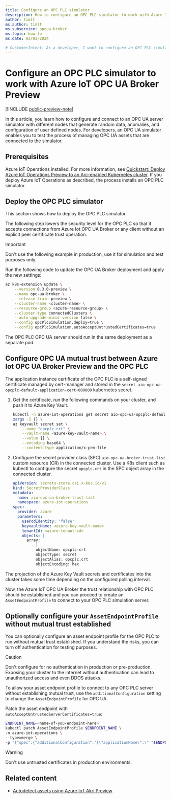 ```yaml
---
title: Configure an OPC PLC simulator
description: How to configure an OPC PLC simulator to work with Azure IoT OPC UA Broker.
author: timlt
ms.author: timlt
ms.subservice: opcua-broker
ms.topic: how-to
ms.date: 03/01/2024

# CustomerIntent: As a developer, I want to configure an OPC PLC simulator in my industrial edge environment to test the process of managing OPC UA assets connected to the simulator.
---
```


# Configure an OPC PLC simulator to work with Azure IoT OPC UA Broker Preview

[!INCLUDE [public-preview-note](../includes/public-preview-note.md)]

In this article, you learn how to configure and connect to an OPC UA server simulator with different nodes that generate random data, anomalies, and configuration of user defined nodes. For developers, an OPC UA simulator enables you to test the process of managing OPC UA assets that are connected to the simulator.

## Prerequisites

Azure IoT Operations installed. For more information, see [Quickstart: Deploy Azure IoT Operations Preview to an Arc-enabled Kubernetes cluster](../get-started/quickstart-deploy.md). If you deploy Azure IoT Operations as described, the process installs an OPC PLC simulator.

## Deploy the OPC PLC simulator

This section shows how to deploy the OPC PLC simulator.

The following step lowers the security level for the OPC PLC so that it accepts connections from Azure Iot OPC UA Broker or any client without an explicit peer certificate trust operation.

> [!IMPORTANT]
> Don't use the following example in production, use it for simulation and test purposes only.

Run the following code to update the OPC UA Broker deployment and apply the new settings:

```bash
az k8s-extension update \
    --version 0.3.0-preview \
    --name opc-ua-broker \
    --release-train preview \
    --cluster-name <cluster-name> \
    --resource-group <azure-resource-group> \
    --cluster-type connectedClusters \
    --auto-upgrade-minor-version false \
    --config opcPlcSimulation.deploy=true \
    --config opcPlcSimulation.autoAcceptUntrustedCertificates=true
```

The OPC PLC OPC UA server should run in the same deployment as a separate pod.

## Configure OPC UA mutual trust between Azure Iot OPC UA Broker Preview and the OPC PLC

The application instance certificate of the OPC PLC is a self-signed certificate managed by cert-manager and stored in the `secret aio-opc-ua-opcplc-default-application-cert-000000` kubernetes secret.

1. Get the certificate, run the following commands on your cluster, and push it to Azure Key Vault.

    ```bash
    kubectl -n azure-iot-operations get secret aio-opc-ua-opcplc-default-application-cert-000000 -o jsonpath='{.data.tls\.crt}' | \
    xargs -I {} \
    az keyvault secret set \
        --name "opcplc-crt" \
        --vault-name <azure-key-vault-name> \
        --value {} \
        --encoding base64 \
        --content-type application/x-pem-file
    ```

2. Configure the secret provider class (SPC) `aio-opc-ua-broker-trust-list` custom resource (CR) in the connected cluster. Use a K8s client such as kubectl to configure the secret `opcplc.crt`  in the SPC object array in the connected cluster.

    ```yml
    apiVersion: secrets-store.csi.x-k8s.io/v1
    kind: SecretProviderClass
    metadata:
      name: aio-opc-ua-broker-trust-list
      namespace: azure-iot-operations
    spec:
      provider: azure
      parameters:
        usePodIdentity: 'false'
        keyvaultName: <azure-key-vault-name>
        tenantId: <azure-tenant-id>
        objects: |
          array:
            - |
              objectName: opcplc-crt
              objectType: secret
              objectAlias: opcplc.crt
              objectEncoding: hex
    ```

The projection of the Azure Key Vault secrets and certificates into the cluster takes some time depending on the configured polling interval.

Now, the Azure IoT OPC UA Broker the trust relationship with OPC PLC should be established and you can proceed to create an `AssetEndpointProfile` to connect to your OPC PLC simulation server.

## Optionally configure your `AssetEndpointProfile` without mutual trust established

You can optionally configure an asset endpoint profile for the OPC PLC to run without mutual trust established. If you understand the risks, you can turn off authentication for testing purposes.

> [!CAUTION]
> Don't configure for no authentication in production or pre-production. Exposing your cluster to the internet without authentication can lead to unauthorized access and even DDOS attacks.

To allow your asset endpoint profile to connect to any OPC PLC server without establishing mutual trust, use the `additionalConfiguration` setting to change the `AssetEndpointProfile` for OPC UA.

Patch the asset endpoint with `autoAcceptUntrustedServerCertificates=true`:

```bash
ENDPOINT_NAME=<name-of-you-endpoint-here>
kubectl patch AssetEndpointProfile $ENDPOINT_NAME \
-n azure-iot-operations \
--type=merge \
-p '{"spec":{"additionalConfiguration":"{\"applicationName\":\"'"$ENDPOINT_NAME"'\",\"security\":{\"autoAcceptUntrustedServerCertificates\":true}}"}}'
```

> [!WARNING]
> Don't use untrusted certificates in production environments.

## Related content

- [Autodetect assets using Azure IoT Akri Preview](howto-autodetect-opcua-assets-using-akri.md)
